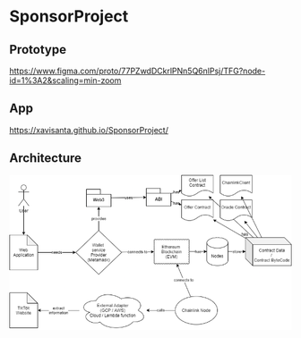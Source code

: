 # SponsorProject
## Prototype
https://www.figma.com/proto/77PZwdDCkrlPNn5Q6nlPsj/TFG?node-id=1%3A2&scaling=min-zoom

## App
https://xavisanta.github.io/SponsorProject/

## Architecture
![Arch](./img/Arquitecture-Page-1.png)